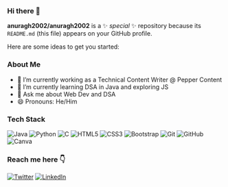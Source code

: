 ### Hi there 👋


**anuragh2002/anuragh2002** is a ✨ _special_ ✨ repository because its `README.md` (this file) appears on your GitHub profile.

Here are some ideas to get you started:

### About Me 

- 💼 I’m currently working as a Technical Content Writer @ Pepper Content 
- 🌱 I’m currently learning DSA in Java and exploring JS
- 💬 Ask me about Web Dev and DSA 
- 😄 Pronouns: He/Him 

### Tech Stack
![Java](https://img.shields.io/badge/java-%23ED8B00.svg?style=for-the-badge&logo=java&logoColor=white)
![Python](https://img.shields.io/badge/python-3670A0?style=for-the-badge&logo=python&logoColor=ffdd54)
![C](https://img.shields.io/badge/c-%2300599C.svg?style=for-the-badge&logo=c&logoColor=white)
![HTML5](https://img.shields.io/badge/html5-%23E34F26.svg?style=for-the-badge&logo=html5&logoColor=white)
![CSS3](https://img.shields.io/badge/css3-%231572B6.svg?style=for-the-badge&logo=css3&logoColor=white)
![Bootstrap](https://img.shields.io/badge/bootstrap-%23563D7C.svg?style=for-the-badge&logo=bootstrap&logoColor=white)
![Git](https://img.shields.io/badge/git-%23F05033.svg?style=for-the-badge&logo=git&logoColor=white)
![GitHub](https://img.shields.io/badge/github-%23121011.svg?style=for-the-badge&logo=github&logoColor=white)
![Canva](https://img.shields.io/badge/Canva-%2300C4CC.svg?style=for-the-badge&logo=Canva&logoColor=white)

### Reach me here 👇 
[![Twitter](https://img.shields.io/badge/Twitter-%231DA1F2.svg?style=for-the-badge&logo=Twitter&logoColor=white)](https://twitter.com/AnuraghBarua)
[![LinkedIn](https://img.shields.io/badge/linkedin-%230077B5.svg?style=for-the-badge&logo=linkedin&logoColor=white)](https://www.linkedin.com/in/anuragh-barua-796b05135)
